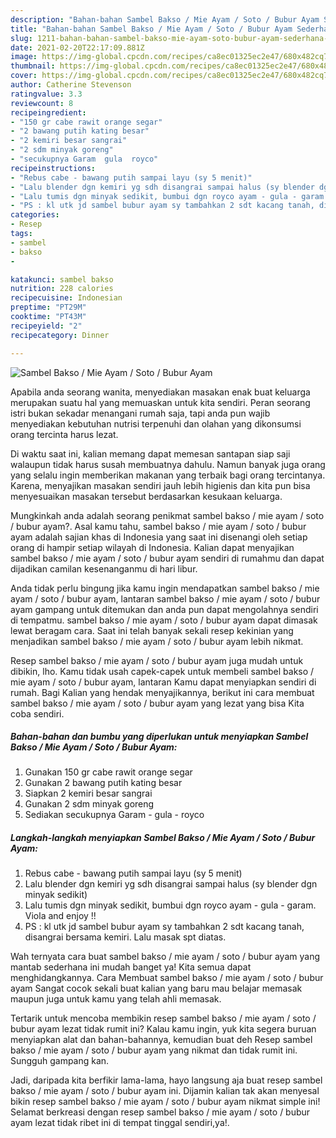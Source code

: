 ```yaml
---
description: "Bahan-bahan Sambel Bakso / Mie Ayam / Soto / Bubur Ayam Sederhana dan Mudah Dibuat"
title: "Bahan-bahan Sambel Bakso / Mie Ayam / Soto / Bubur Ayam Sederhana dan Mudah Dibuat"
slug: 1211-bahan-bahan-sambel-bakso-mie-ayam-soto-bubur-ayam-sederhana-dan-mudah-dibuat
date: 2021-02-20T22:17:09.881Z
image: https://img-global.cpcdn.com/recipes/ca8ec01325ec2e47/680x482cq70/sambel-bakso-mie-ayam-soto-bubur-ayam-foto-resep-utama.jpg
thumbnail: https://img-global.cpcdn.com/recipes/ca8ec01325ec2e47/680x482cq70/sambel-bakso-mie-ayam-soto-bubur-ayam-foto-resep-utama.jpg
cover: https://img-global.cpcdn.com/recipes/ca8ec01325ec2e47/680x482cq70/sambel-bakso-mie-ayam-soto-bubur-ayam-foto-resep-utama.jpg
author: Catherine Stevenson
ratingvalue: 3.3
reviewcount: 8
recipeingredient:
- "150 gr cabe rawit orange segar"
- "2 bawang putih kating besar"
- "2 kemiri besar sangrai"
- "2 sdm minyak goreng"
- "secukupnya Garam  gula  royco"
recipeinstructions:
- "Rebus cabe - bawang putih sampai layu (sy 5 menit)"
- "Lalu blender dgn kemiri yg sdh disangrai sampai halus (sy blender dgn minyak sedikit)"
- "Lalu tumis dgn minyak sedikit, bumbui dgn royco ayam - gula - garam. Viola and enjoy !!"
- "PS : kl utk jd sambel bubur ayam sy tambahkan 2 sdt kacang tanah, disangrai bersama kemiri. Lalu masak spt diatas."
categories:
- Resep
tags:
- sambel
- bakso
- 

katakunci: sambel bakso  
nutrition: 228 calories
recipecuisine: Indonesian
preptime: "PT29M"
cooktime: "PT43M"
recipeyield: "2"
recipecategory: Dinner

---
```



![Sambel Bakso / Mie Ayam / Soto / Bubur Ayam](https://img-global.cpcdn.com/recipes/ca8ec01325ec2e47/680x482cq70/sambel-bakso-mie-ayam-soto-bubur-ayam-foto-resep-utama.jpg)

Apabila anda seorang wanita, menyediakan masakan enak buat keluarga merupakan suatu hal yang memuaskan untuk kita sendiri. Peran seorang istri bukan sekadar menangani rumah saja, tapi anda pun wajib menyediakan kebutuhan nutrisi terpenuhi dan olahan yang dikonsumsi orang tercinta harus lezat.

Di waktu  saat ini, kalian memang dapat memesan santapan siap saji walaupun tidak harus susah membuatnya dahulu. Namun banyak juga orang yang selalu ingin memberikan makanan yang terbaik bagi orang tercintanya. Karena, menyajikan masakan sendiri jauh lebih higienis dan kita pun bisa menyesuaikan masakan tersebut berdasarkan kesukaan keluarga. 



Mungkinkah anda adalah seorang penikmat sambel bakso / mie ayam / soto / bubur ayam?. Asal kamu tahu, sambel bakso / mie ayam / soto / bubur ayam adalah sajian khas di Indonesia yang saat ini disenangi oleh setiap orang di hampir setiap wilayah di Indonesia. Kalian dapat menyajikan sambel bakso / mie ayam / soto / bubur ayam sendiri di rumahmu dan dapat dijadikan camilan kesenanganmu di hari libur.

Anda tidak perlu bingung jika kamu ingin mendapatkan sambel bakso / mie ayam / soto / bubur ayam, lantaran sambel bakso / mie ayam / soto / bubur ayam gampang untuk ditemukan dan anda pun dapat mengolahnya sendiri di tempatmu. sambel bakso / mie ayam / soto / bubur ayam dapat dimasak lewat beragam cara. Saat ini telah banyak sekali resep kekinian yang menjadikan sambel bakso / mie ayam / soto / bubur ayam lebih nikmat.

Resep sambel bakso / mie ayam / soto / bubur ayam juga mudah untuk dibikin, lho. Kamu tidak usah capek-capek untuk membeli sambel bakso / mie ayam / soto / bubur ayam, lantaran Kamu dapat menyiapkan sendiri di rumah. Bagi Kalian yang hendak menyajikannya, berikut ini cara membuat sambel bakso / mie ayam / soto / bubur ayam yang lezat yang bisa Kita coba sendiri.

<!--inarticleads1-->

##### Bahan-bahan dan bumbu yang diperlukan untuk menyiapkan Sambel Bakso / Mie Ayam / Soto / Bubur Ayam:

1. Gunakan 150 gr cabe rawit orange segar
1. Gunakan 2 bawang putih kating besar
1. Siapkan 2 kemiri besar sangrai
1. Gunakan 2 sdm minyak goreng
1. Sediakan secukupnya Garam - gula - royco




<!--inarticleads2-->

##### Langkah-langkah menyiapkan Sambel Bakso / Mie Ayam / Soto / Bubur Ayam:

1. Rebus cabe - bawang putih sampai layu (sy 5 menit)
1. Lalu blender dgn kemiri yg sdh disangrai sampai halus (sy blender dgn minyak sedikit)
1. Lalu tumis dgn minyak sedikit, bumbui dgn royco ayam - gula - garam. Viola and enjoy !!
1. PS : kl utk jd sambel bubur ayam sy tambahkan 2 sdt kacang tanah, disangrai bersama kemiri. Lalu masak spt diatas.




Wah ternyata cara buat sambel bakso / mie ayam / soto / bubur ayam yang mantab sederhana ini mudah banget ya! Kita semua dapat menghidangkannya. Cara Membuat sambel bakso / mie ayam / soto / bubur ayam Sangat cocok sekali buat kalian yang baru mau belajar memasak maupun juga untuk kamu yang telah ahli memasak.

Tertarik untuk mencoba membikin resep sambel bakso / mie ayam / soto / bubur ayam lezat tidak rumit ini? Kalau kamu ingin, yuk kita segera buruan menyiapkan alat dan bahan-bahannya, kemudian buat deh Resep sambel bakso / mie ayam / soto / bubur ayam yang nikmat dan tidak rumit ini. Sungguh gampang kan. 

Jadi, daripada kita berfikir lama-lama, hayo langsung aja buat resep sambel bakso / mie ayam / soto / bubur ayam ini. Dijamin kalian tak akan menyesal bikin resep sambel bakso / mie ayam / soto / bubur ayam nikmat simple ini! Selamat berkreasi dengan resep sambel bakso / mie ayam / soto / bubur ayam lezat tidak ribet ini di tempat tinggal sendiri,ya!.


